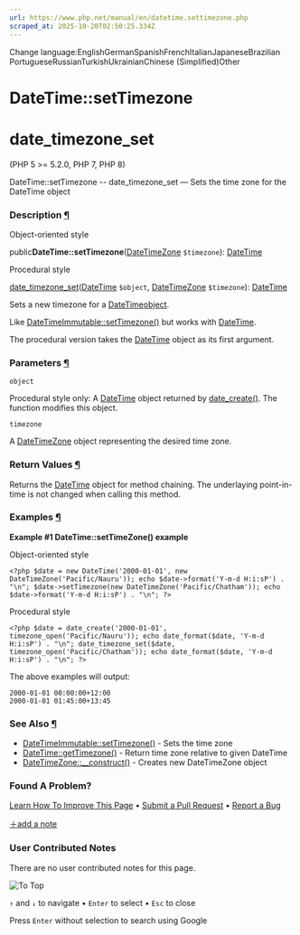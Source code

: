 ```yaml
---
url: https://www.php.net/manual/en/datetime.settimezone.php
scraped_at: 2025-10-20T02:50:25.334Z
---
```


Change language:EnglishGermanSpanishFrenchItalianJapaneseBrazilian PortugueseRussianTurkishUkrainianChinese (Simplified)Other

# DateTime::setTimezone

# date\_timezone\_set

(PHP 5 >= 5.2.0, PHP 7, PHP 8)

DateTime::setTimezone \-\- date\_timezone\_set — Sets the time zone for the DateTime object

### Description [¶](https://www.php.net/manual/en/datetime.settimezone.php\#refsect1-datetime.settimezone-description)

Object-oriented style

public**DateTime::setTimezone**([DateTimeZone](https://www.php.net/manual/en/class.datetimezone.php) `$timezone`): [DateTime](https://www.php.net/manual/en/class.datetime.php)

Procedural style

[date\_timezone\_set](https://www.php.net/manual/en/function.date-timezone-set.php)([DateTime](https://www.php.net/manual/en/class.datetime.php) `$object`, [DateTimeZone](https://www.php.net/manual/en/class.datetimezone.php) `$timezone`): [DateTime](https://www.php.net/manual/en/class.datetime.php)

Sets a new timezone for a [DateTime](https://www.php.net/manual/en/class.datetime.php)[object](https://www.php.net/manual/en/language.types.object.php).


Like [DateTimeImmutable::setTimezone()](https://www.php.net/manual/en/datetimeimmutable.settimezone.php) but works with
[DateTime](https://www.php.net/manual/en/class.datetime.php).


The procedural version takes the [DateTime](https://www.php.net/manual/en/class.datetime.php) object as
its first argument.


### Parameters [¶](https://www.php.net/manual/en/datetime.settimezone.php\#refsect1-datetime.settimezone-parameters)

`object`

Procedural style only: A [DateTime](https://www.php.net/manual/en/class.datetime.php) object
returned by [date\_create()](https://www.php.net/manual/en/function.date-create.php).
The function modifies this object.

`timezone`

A [DateTimeZone](https://www.php.net/manual/en/class.datetimezone.php) object representing the
desired time zone.


### Return Values [¶](https://www.php.net/manual/en/datetime.settimezone.php\#refsect1-datetime.settimezone-returnvalues)

Returns the [DateTime](https://www.php.net/manual/en/class.datetime.php) object for method chaining. The
underlaying point-in-time is not changed when calling this method.


### Examples [¶](https://www.php.net/manual/en/datetime.settimezone.php\#refsect1-datetime.settimezone-examples)

**Example #1 **DateTime::setTimeZone()** example**

Object-oriented style

`<?php
$date = new DateTime('2000-01-01', new DateTimeZone('Pacific/Nauru'));
echo $date->format('Y-m-d H:i:sP') . "\n";
$date->setTimezone(new DateTimeZone('Pacific/Chatham'));
echo $date->format('Y-m-d H:i:sP') . "\n";
?>`

Procedural style

`<?php
$date = date_create('2000-01-01', timezone_open('Pacific/Nauru'));
echo date_format($date, 'Y-m-d H:i:sP') . "\n";
date_timezone_set($date, timezone_open('Pacific/Chatham'));
echo date_format($date, 'Y-m-d H:i:sP') . "\n";
?>`

The above examples will output:

```
2000-01-01 00:00:00+12:00
2000-01-01 01:45:00+13:45
```

### See Also [¶](https://www.php.net/manual/en/datetime.settimezone.php\#refsect1-datetime.settimezone-seealso)

- [DateTimeImmutable::setTimezone()](https://www.php.net/manual/en/datetimeimmutable.settimezone.php) \- Sets the time zone
- [DateTime::getTimezone()](https://www.php.net/manual/en/datetime.gettimezone.php) \- Return time zone relative to given DateTime
- [DateTimeZone::\_\_construct()](https://www.php.net/manual/en/datetimezone.construct.php) \- Creates new DateTimeZone object

### Found A Problem?

[Learn How To Improve This Page](https://github.com/php/doc-base/blob/master/README.md "This will take you to our contribution guidelines on GitHub")
•
[Submit a Pull Request](https://github.com/php/doc-en/blob/master/reference/datetime/datetime/settimezone.xml)
•
[Report a Bug](https://github.com/php/doc-en/issues/new?body=From%20manual%20page:%20https:%2F%2Fphp.net%2Fdatetime.settimezone%0A%0A---)

[＋add a note](https://www.php.net/manual/add-note.php?sect=datetime.settimezone&repo=en&redirect=https://www.php.net/manual/en/datetime.settimezone.php)

### User Contributed Notes

There are no user contributed notes for this page.

![To Top](https://www.php.net/images/to-top@2x.png)

`↑` and `↓` to navigate •
`Enter` to select •
`Esc` to close


Press `Enter` without
selection to search using Google